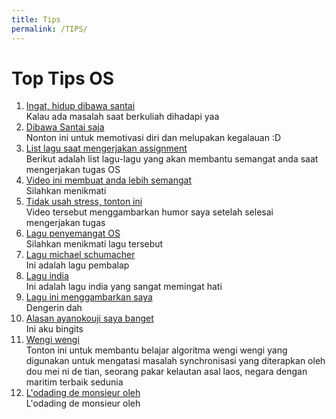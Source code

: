 ```yaml
---
title: Tips
permalink: /TIPS/
---
```


# Top Tips OS

1. [Ingat, hidup dibawa santai](https://www.youtube.com/watch?v=ad8COEZl3_o&ab_channel=Natal%C3%ADcioFreitas)<br>
Kalau ada masalah saat berkuliah dihadapi yaa
2. [Dibawa Santai saja](https://www.youtube.com/watch?v=cErgMJSgpv0&ab_channel=the_miracle_aligner)<br>
Nonton ini untuk memotivasi diri dan melupakan kegalauan :D
3. [List lagu saat mengerjakan assignment](https://www.youtube.com/watch?v=JqN4_mufE2U&list=PLsTAMeEje1Bm2ZcvmeDT-0iTXPwdFCPrG&index=1&ab_channel=Vivy%28Vo.KairiYagi%29-Topic)<br>
Berikut adalah list lagu-lagu yang akan membantu semangat anda saat mengerjakan tugas OS
4. [Video ini membuat anda lebih semangat](https://www.youtube.com/watch?v=5Wxvq4PVeoo&ab_channel=UnklBall) <br>
Silahkan menikmati
5. [Tidak usah stress, tonton ini](https://www.youtube.com/watch?v=L38JfUahCGM&ab_channel=MihizaBeby) <br>
Video tersebut menggambarkan humor saya setelah selesai mengerjakan tugas
6. [Lagu penyemangat OS](https://www.youtube.com/watch?v=aCgP8BFjrw4&ab_channel=vector) <br>
Silahkan menikmati lagu tersebut
7. [Lagu michael schumacher](https://www.youtube.com/watch?v=YG4iTGjuoKw&ab_channel=%E6%B5%B7%E8%9D%B6%E9%9F%B3%E6%A8%82%2F%E5%A4%AA%E5%90%88%E9%9F%B3%E6%A8%82TaiheMusic-%E7%B2%BE%E9%81%B8) <br>
Ini adalah lagu pembalap
8. [Lagu india](https://www.youtube.com/watch?v=xHqeQlnGJFI&ab_channel=Ingen) <br>
Ini adalah lagu india yang sangat memingat hati
9. [Lagu ini menggambarkan saya](https://www.youtube.com/watch?v=eF92-uSiVZQ&ab_channel=Ingen) <br>
Dengerin dah
10. [Alasan ayanokouji saya banget](https://www.youtube.com/watch?v=vVA83nvCxN8&ab_channel=Rizkihengker) <br>
Ini aku bingits
11. [Wengi wengi](https://twitter.com/Metanoia_LIVE/status/1376814548401803265?s=20) <br>
Tonton ini untuk membantu belajar algoritma wengi wengi yang digunakan untuk mengatasi masalah synchronisasi yang diterapkan oleh dou mei ni de tian, seorang pakar kelautan asal laos, negara dengan maritim terbaik sedunia
12. [L'odading de monsieur oleh](https://www.youtube.com/watch?v=iph5iSpQXPU&ab_channel=LogiaUser) <br>
L'odading de monsieur oleh
